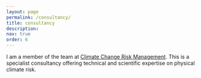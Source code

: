```yaml
---
layout: page
permalink: /consultancy/
title: consultancy 
description:   
nav: true
order: 6
---
```


I am a member of the team at [Climate Change Risk Management](https://www.ccrm.co.uk). This is a specialist consultancy offering technical and scientific expertise on physical climate risk.  

